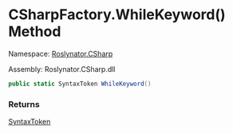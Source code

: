 # CSharpFactory\.WhileKeyword\(\) Method

Namespace: [Roslynator.CSharp](../../README.md)

Assembly: Roslynator\.CSharp\.dll

```csharp
public static SyntaxToken WhileKeyword()
```

### Returns

[SyntaxToken](https://docs.microsoft.com/en-us/dotnet/api/microsoft.codeanalysis.syntaxtoken)

